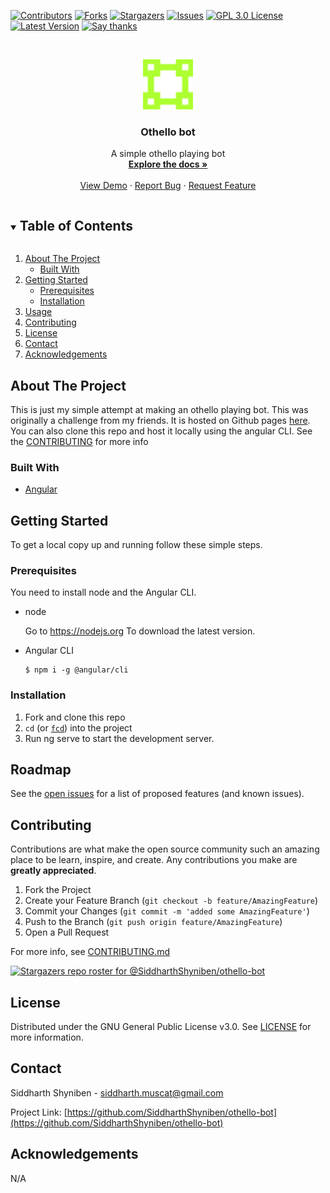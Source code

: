 [![Contributors][contributors-shield]][contributors-url]
[![Forks][forks-shield]][forks-url]
[![Stargazers][stars-shield]][stars-url]
[![Issues][issues-shield]][issues-url]
[![GPL 3.0 License][license-shield]][license-url]
[![Latest Version][tag-shield]][tag-url]
[![Say thanks][thanks-shield]][thanks-url]






<!-- PROJECT LOGO -->
<br />
<p align="center">
  <a href="https://github.com/SiddharthShyniben/othello-bot">
    <img src="src/assets/logo.svg" alt="Logo" width="80" height="80">
  </a>

  <h3 align="center">Othello bot</h3>

  <p align="center">
    A simple othello playing bot
    <br />
    <!-- Directly link to the docs here if it's not in the README -->
    <a href="#documentation"><strong>Explore the docs »</strong></a>
    <br />
    <br />
    <!-- Add demo if available -->
    <a href="https://siddharthshyniben.github.io/othello-bot">View Demo</a>
    ·
    <a href="https://github.com/SiddharthShyniben/template/issues/new?assignees=SiddharthShyniben&labels=bug&template=bug_report.md&title=%5BBug%5D%3A+Describe+your+bug">Report Bug</a>
    ·
    <a href="https://github.com/SiddharthShyniben/template/issues/new?assignees=SiddharthShyniben&labels=enhancement&template=feature_request.md&title=%5BFeature%5D%3A+Describe+your+feature">Request Feature</a>
  </p>
</p>



<!-- TABLE OF CONTENTS -->
<details open="open">
  <summary><h2 style="display: inline-block">Table of Contents</h2></summary>
  <ol>
    <li>
      <a href="#about-the-project">About The Project</a>
      <ul>
        <li><a href="#built-with">Built With</a></li>
      </ul>
    </li>
    <li>
      <a href="#getting-started">Getting Started</a>
      <ul>
        <li><a href="#prerequisites">Prerequisites</a></li>
        <li><a href="#installation">Installation</a></li>
      </ul>
    </li>
    <li><a href="#usage">Usage</a></li>
    <li><a href="#contributing">Contributing</a></li>
    <li><a href="#license">License</a></li>
    <li><a href="#contact">Contact</a></li>
    <li><a href="#acknowledgements">Acknowledgements</a></li>
  </ol>
</details>



<!-- ABOUT THE PROJECT -->
## About The Project

<!-- [![Product Name Screen Shot][product-screenshot]](https://example.com) -->
This is just my simple attempt at making an othello playing bot. This was originally a challenge from my friends. It is hosted on Github pages [here](https://siddharthshyniben.github.io/othello-bot). You can also clone this repo and host it locally using the angular CLI. See the [CONTRIBUTING](./CONTRIBUTING.md#local-development) for more info



### Built With

* [Angular](https://angular.io)



<!-- GETTING STARTED -->
## Getting Started

To get a local copy up and running follow these simple steps.


### Prerequisites

You need to install node and the Angular CLI.

* node

  Go to <https://nodejs.org> To download the latest version.
* Angular CLI
  ```console
  $ npm i -g @angular/cli
  ```

### Installation

1. Fork and clone this repo
2. `cd` (or [`fcd`](https://github.com/SiddharthShyniben/fcd)) into the project
3. Run ng serve to start the development server.



<!-- ROADMAP -->
## Roadmap

See the [open issues](https://github.com/SiddharthShyniben/othello-bot/issues) for a list of proposed features (and known issues).



<!-- CONTRIBUTING -->
## Contributing

Contributions are what make the open source community such an amazing place to be learn, inspire, and create. Any contributions you make are **greatly appreciated**.

1. Fork the Project
2. Create your Feature Branch (`git checkout -b feature/AmazingFeature`)
3. Commit your Changes (`git commit -m 'added some AmazingFeature'`)
4. Push to the Branch (`git push origin feature/AmazingFeature`)
5. Open a Pull Request

For more info, see [CONTRIBUTING.md](./CONTRIBUTING.md)

[![Stargazers repo roster for @SiddharthShyniben/othello-bot](https://reporoster.com/stars/SiddharthShyniben/othello-bot)](https://github.com/SiddharthShyniben/othello-bot/stargazers)

<!-- LICENSE -->
## License

Distributed under the GNU General Public License v3.0. See [LICENSE](./LICENSE) for more information.



<!-- CONTACT -->
## Contact

Siddharth Shyniben - siddharth.muscat@gmail.com

Project Link: [https://github.com/SiddharthShyniben/othello-bot](https://github.com/SiddharthShyniben/othello-bot)



<!-- ACKNOWLEDGEMENTS -->
## Acknowledgements

N/A






<!-- MARKDOWN LINKS & IMAGES -->
[contributors-shield]: https://img.shields.io/github/contributors/SiddharthShyniben/othello-bot.svg?style=for-the-badge
[contributors-url]: https://github.com/SiddharthShyniben/othello-bot/graphs/contributors
[forks-shield]: https://img.shields.io/github/forks/SiddharthShyniben/othello-bot.svg?style=for-the-badge
[forks-url]: https://github.com/SiddharthShyniben/othello-bot/network/members
[stars-shield]: https://img.shields.io/github/stars/SiddharthShyniben/othello-bot.svg?style=for-the-badge
[stars-url]: https://github.com/SiddharthShyniben/othello-bot/stargazers
[issues-shield]: https://img.shields.io/github/issues/SiddharthShyniben/othello-bot.svg?style=for-the-badge
[issues-url]: https://github.com/SiddharthShyniben/othello-bot/issues
[license-shield]: https://img.shields.io/github/license/SiddharthShyniben/othello-bot.svg?style=for-the-badge
[license-url]: https://github.com/SiddharthShyniben/othello-bot/blob/main/LICENSE
[tag-shield]: https://img.shields.io/github/v/tag/SiddharthShyniben/othello-bot?sort=semver&style=for-the-badge
[tag-url]: https://github.com/SiddharthShyniben/othello-bot/
[thanks-shield]: https://img.shields.io/badge/say-thanks-ff69b4.svg?style=for-the-badge
[thanks-url]: https://saythanks.io/to/siddharth.muscat%40gmail.com